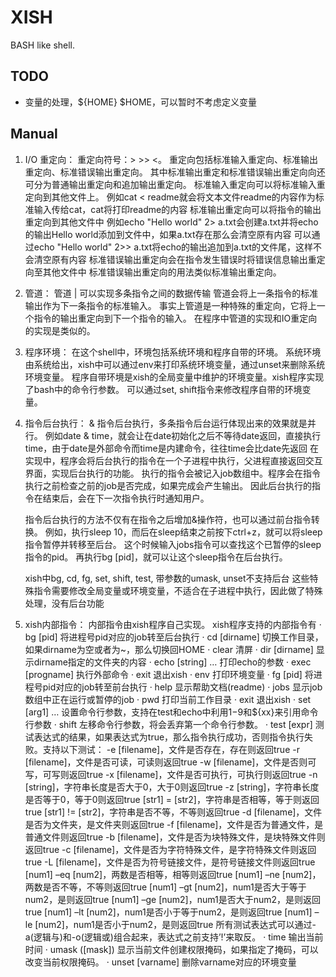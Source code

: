 # XISH

BASH like shell.

## TODO

* 变量的处理，${HOME} $HOME，可以暂时不考虑定义变量

## Manual

1. I/O 重定向：
    重定向符号：> >> <。
    重定向包括标准输入重定向、标准输出重定向、标准错误输出重定向。
    其中标准输出重定和标准错误输出重定向向还可分为普通输出重定向和追加输出重定向。
    标准输入重定向可以将标准输入重定向到其他文件上。
    例如cat < readme就会将文本文件readme的内容作为标准输入传给cat，cat将打印readme的内容
    标准输出重定向可以将指令的输出重定向到其他文件中
    例如echo "Hello world" 2> a.txt会创建a.txt并将echo的输出Hello world添加到文件中，如果a.txt存在那么会清空原有内容
    可以通过echo "Hello world" 2>> a.txt将echo的输出追加到a.txt的文件尾，这样不会清空原有内容
    标准错误输出重定向会在指令发生错误时将错误信息输出重定向至其他文件中
    标准错误输出重定向的用法类似标准输出重定向。

2. 管道：
    管道 | 可以实现多条指令之间的数据传输
    管道会将上一条指令的标准输出作为下一条指令的标准输入。
    事实上管道是一种特殊的重定向，它将上一个指令的输出重定向到下一个指令的输入。
    在程序中管道的实现和IO重定向的实现是类似的。

3. 程序环境：
    在这个shell中，环境包括系统环境和程序自带的环境。
    系统环境由系统给出，xish中可以通过env来打印系统环境变量，通过unset来删除系统环境变量。
    程序自带环境是xish的全局变量中维护的环境变量。xish程序实现了bash中的命令行参数。
    可以通过set, shift指令来修改程序自带的环境变量。

4. 指令后台执行：
    & 指令后台执行，多条指令后台运行体现出来的效果就是并行。
    例如date & time，就会让在date初始化之后不等待date返回，直接执行time，由于date是外部命令而time是内建命令，往往time会比date先返回
    在实现中，程序会将后台执行的指令在一个子进程中执行，父进程直接返回交互界面，实现后台执行的功能。
    执行的指令会被记入job数组中。程序会在指令执行之前检查之前的job是否完成，如果完成会产生输出。
    因此后台执行的指令在结束后，会在下一次指令执行时通知用户。
    
    指令后台执行的方法不仅有在指令之后增加&操作符，也可以通过前台指令转换。
    例如，执行sleep 10，而后在sleep结束之前按下ctrl+z，就可以将sleep指令暂停并转移至后台。
    这个时候输入jobs指令可以查找这个已暂停的sleep指令的pid。
    再执行bg [pid]，就可以让这个sleep指令在后台执行。

    xish中bg, cd, fg, set, shift, test, 带参数的umask, unset不支持后台
    这些特殊指令需要修改全局变量或环境变量，不适合在子进程中执行，因此做了特殊处理，没有后台功能

5. xish内部指令：
    内部指令由xish程序自己实现。
    xish程序支持的内部指令有
    ·	bg [pid]
        将进程号pid对应的job转至后台执行
    ·	cd [dirname]
        切换工作目录，如果dirname为空或者为~，那么切换回HOME
    ·	clear
        清屏
    ·	dir [dirname]
        显示dirname指定的文件夹的内容
    ·	echo [string] …
        打印echo的参数
    ·	exec [progname]
        执行外部命令
    ·	exit
        退出xish
    ·	env
        打印环境变量
    ·	fg [pid]
        将进程号pid对应的job转至前台执行
    ·	help
        显示帮助文档(readme)
    ·	jobs
        显示job数组中正在运行或暂停的job
    ·	pwd
        打印当前工作目录
    ·	exit
        退出xish
    ·	set [arg1] …
        设置命令行参数，支持在test和echo中利用$1-$9和${xx}来引用命令行参数
    ·	shift
        左移命令行参数，将会丢弃第一个命令行参数。
    ·	test [expr]
        测试表达式的结果，如果表达式为true，那么指令执行成功，否则指令执行失败。支持以下测试：
        -e [filename]，文件是否存在，存在则返回true
        -r [filename]，文件是否可读，可读则返回true
        -w [filename]，文件是否则可写，可写则返回true
        -x [filename]，文件是否可执行，可执行则返回true
        -n [string]，字符串长度是否大于0，大于0则返回true
        -z [string]，字符串长度是否等于0，等于0则返回true
        [str1] = [str2]，字符串是否相等，等于则返回true
        [str1] != [str2]，字符串是否不等，不等则返回true
        -d [filename]，文件是否为文件夹，是文件夹则返回true
        -f [filename]，文件是否为普通文件，是普通文件则返回true
        -b [filename]，文件是否为块特殊文件，是块特殊文件则返回true
        -c [filename]，文件是否为字符特殊文件，是字符特殊文件则返回true
        -L [filename]，文件是否为符号链接文件，是符号链接文件则返回true
        [num1] –eq [num2]，两数是否相等，相等则返回true
        [num1] –ne [num2]，两数是否不等，不等则返回true
        [num1] –gt [num2]，num1是否大于等于num2，是则返回true
        [num1] –ge [num2]，num1是否大于num2，是则返回true
        [num1] –lt [num2]，num1是否小于等于num2，是则返回true
        [num1] –le [num2]，num1是否小于num2，是则返回true
        所有测试表达式可以通过-a(逻辑与)和-o(逻辑或)组合起来，表达式之前支持’!’来取反。
    ·	time
        输出当前时间
    ·	umask ([mask])
        显示当前文件创建权限掩码，如果指定了掩码，可以改变当前权限掩码。
    ·	unset [varname]
        删除varname对应的环境变量
